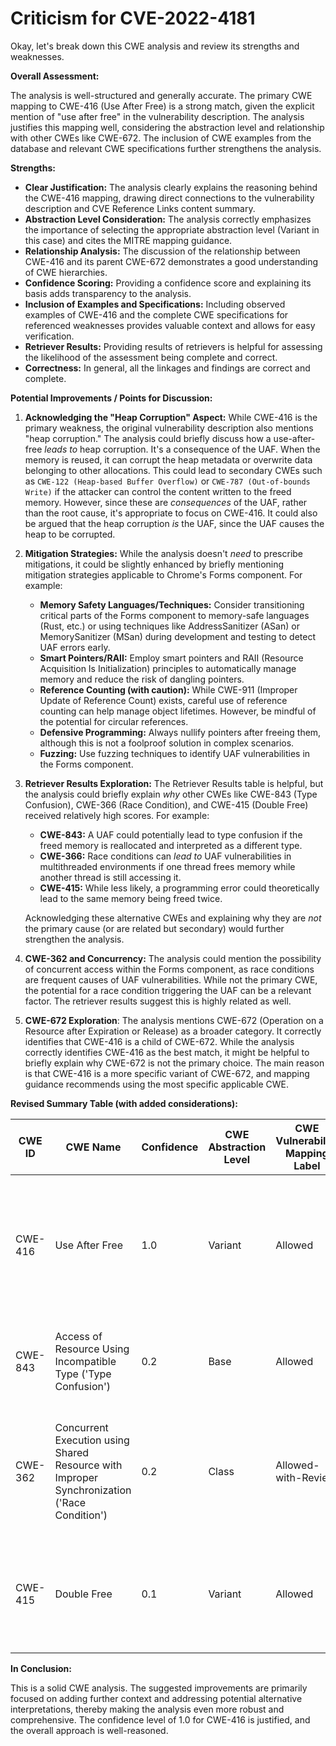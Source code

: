 # Criticism for CVE-2022-4181

Okay, let's break down this CWE analysis and review its strengths and weaknesses.

**Overall Assessment:**

The analysis is well-structured and generally accurate. The primary CWE mapping to CWE-416 (Use After Free) is a strong match, given the explicit mention of "use after free" in the vulnerability description. The analysis justifies this mapping well, considering the abstraction level and relationship with other CWEs like CWE-672. The inclusion of CWE examples from the database and relevant CWE specifications further strengthens the analysis.

**Strengths:**

*   **Clear Justification:** The analysis clearly explains the reasoning behind the CWE-416 mapping, drawing direct connections to the vulnerability description and CVE Reference Links content summary.
*   **Abstraction Level Consideration:** The analysis correctly emphasizes the importance of selecting the appropriate abstraction level (Variant in this case) and cites the MITRE mapping guidance.
*   **Relationship Analysis:**  The discussion of the relationship between CWE-416 and its parent CWE-672 demonstrates a good understanding of CWE hierarchies.
*   **Confidence Scoring:**  Providing a confidence score and explaining its basis adds transparency to the analysis.
*   **Inclusion of Examples and Specifications:** Including observed examples of CWE-416 and the complete CWE specifications for referenced weaknesses provides valuable context and allows for easy verification.
*   **Retriever Results:** Providing results of retrievers is helpful for assessing the likelihood of the assessment being complete and correct.
*   **Correctness:** In general, all the linkages and findings are correct and complete.

**Potential Improvements / Points for Discussion:**

1.  **Acknowledging the "Heap Corruption" Aspect:** While CWE-416 is the primary weakness, the original vulnerability description also mentions "heap corruption." The analysis could briefly discuss how a use-after-free *leads to* heap corruption.  It's a consequence of the UAF. When the memory is reused, it can corrupt the heap metadata or overwrite data belonging to other allocations. This could lead to secondary CWEs such as `CWE-122 (Heap-based Buffer Overflow)` or `CWE-787 (Out-of-bounds Write)` if the attacker can control the content written to the freed memory.  However, since these are *consequences* of the UAF, rather than the root cause, it's appropriate to focus on CWE-416. It could also be argued that the heap corruption *is* the UAF, since the UAF causes the heap to be corrupted.

2.  **Mitigation Strategies:** While the analysis doesn't *need* to prescribe mitigations, it could be slightly enhanced by briefly mentioning mitigation strategies applicable to Chrome's Forms component.  For example:

    *   **Memory Safety Languages/Techniques:**  Consider transitioning critical parts of the Forms component to memory-safe languages (Rust, etc.) or using techniques like AddressSanitizer (ASan) or MemorySanitizer (MSan) during development and testing to detect UAF errors early.
    *   **Smart Pointers/RAII:**  Employ smart pointers and RAII (Resource Acquisition Is Initialization) principles to automatically manage memory and reduce the risk of dangling pointers.
    *   **Reference Counting (with caution):** While CWE-911 (Improper Update of Reference Count) exists, careful use of reference counting can help manage object lifetimes.  However, be mindful of the potential for circular references.
    *   **Defensive Programming:**  Always nullify pointers after freeing them, although this is not a foolproof solution in complex scenarios.
    *   **Fuzzing:** Use fuzzing techniques to identify UAF vulnerabilities in the Forms component.

3.  **Retriever Results Exploration:** The Retriever Results table is helpful, but the analysis could briefly explain *why* other CWEs like CWE-843 (Type Confusion), CWE-366 (Race Condition), and CWE-415 (Double Free) received relatively high scores.  For example:

    *   **CWE-843:** A UAF could potentially lead to type confusion if the freed memory is reallocated and interpreted as a different type.
    *   **CWE-366:** Race conditions can *lead to* UAF vulnerabilities in multithreaded environments if one thread frees memory while another thread is still accessing it.
    *   **CWE-415:**  While less likely, a programming error could theoretically lead to the same memory being freed twice.

    Acknowledging these alternative CWEs and explaining why they are *not* the primary cause (or are related but secondary) would further strengthen the analysis.

4.  **CWE-362 and Concurrency:** The analysis could mention the possibility of concurrent access within the Forms component, as race conditions are frequent causes of UAF vulnerabilities. While not the primary CWE, the potential for a race condition triggering the UAF can be a relevant factor. The retriever results suggest this is highly related as well.

5.  **CWE-672 Exploration**:
    The analysis mentions CWE-672 (Operation on a Resource after Expiration or Release) as a broader category. It correctly identifies that CWE-416 is a child of CWE-672. While the analysis correctly identifies CWE-416 as the best match, it might be helpful to briefly explain why CWE-672 is not the primary choice. The main reason is that CWE-416 is a more specific variant of CWE-672, and mapping guidance recommends using the most specific applicable CWE.

**Revised Summary Table (with added considerations):**

| CWE ID | CWE Name | Confidence | CWE Abstraction Level | CWE Vulnerability Mapping Label | CWE-Vulnerability Mapping Notes |
|---|---|---|---|---|---|
| CWE-416 | Use After Free | 1.0 | Variant | Allowed | Primary CWE.  Directly reflects the root cause identified in the vulnerability description. Can lead to heap corruption. |
| CWE-843 | Access of Resource Using Incompatible Type ('Type Confusion') | 0.2 | Base | Allowed | Secondary. *Consequence* of using a reallocated resource with the wrong type |
| CWE-362 | Concurrent Execution using Shared Resource with Improper Synchronization ('Race Condition') | 0.2 | Class | Allowed-with-Review | *Potential Trigger*. Race conditions could lead to the UAF if memory is freed while another thread is accessing it. |
| CWE-415 | Double Free | 0.1 | Variant | Allowed | *Unlikely*. Remote possibility of a coding error leading to double freeing the same memory. |

**In Conclusion:**

This is a solid CWE analysis. The suggested improvements are primarily focused on adding further context and addressing potential alternative interpretations, thereby making the analysis even more robust and comprehensive. The confidence level of 1.0 for CWE-416 is justified, and the overall approach is well-reasoned.